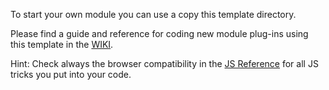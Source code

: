 To start your own module you can use a copy this template directory. 

Please find a guide and reference for coding new module plug-ins using this template 
in the [WIKI](https://github.com/ma-ha/rest-web-ui/wiki/Module-Programming).

Hint: Check always the browser compatibility in the 
[JS Reference](https://developer.mozilla.org/en-US/docs/Web/JavaScript/Reference)
for all JS tricks you put into your code.
